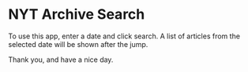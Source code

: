 # NYT Archive Search

To use this app, enter a date and click search. A list of articles from the selected date will be shown after the jump.

Thank you, and have a nice day.
